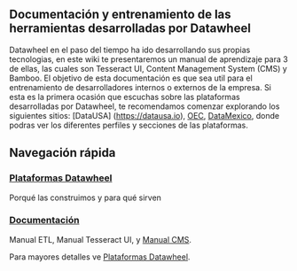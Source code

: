 ## Documentación y entrenamiento de las herramientas desarrolladas por Datawheel
Datawheel en el paso del tiempo ha ido desarrollando sus propias tecnologias, en este wiki te presentaremos un manual de aprendizaje para 3 de ellas, las cuales son Tesseract UI, Content Management System (CMS) y Bamboo. El objetivo de esta documentación es que sea util para el entrenamiento de desarrolladores internos o externos de la empresa. Si esta es la primera ocasión que escuchas sobre las plataformas desarrolladas por Datawheel, te recomendamos comenzar explorando los siguientes sitios: [DataUSA] (https://datausa.io), [OEC](https://oec.world), [DataMexico](https://datamexico.org), donde podras ver los diferentes perfiles y secciones de las plataformas. 

##  Navegación rápida 

### [Plataformas Datawheel](https://github.com/Datawheel/training-/wiki/Acerca-de-las-plataformas)

Porqué las construimos y para qué sirven 

### [Documentación ](https://github.com/Datawheel/training-/wiki/Documentación) 
Manual ETL, Manual Tesseract UI, y [Manual CMS](https://github.com/Datawheel/training-/wiki/Manual-CMS).

Para mayores detalles ve [Plataformas Datawheel](https://www.datawheel.us).
